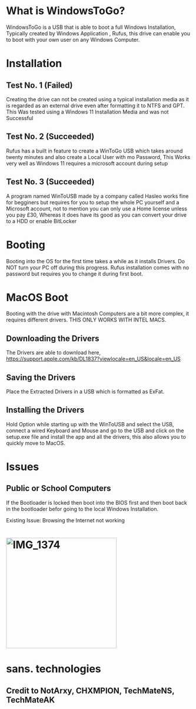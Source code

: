 # What is WindowsToGo?
WindowsToGo is a USB that is able to boot a full Windows Installation, Typically created by Windows Application , Rufus, this drive can enable you to boot with your own user on any Windows Computer.
# Installation
## Test No. 1 (Failed)
Creating the drive can not be created using a typical installation media as it is regarded as an external drive even after formatting it to NTFS and GPT. This Was tested using a Windows 11 Installation Media and was not Successful

## Test No. 2 (Succeeded)
Rufus has a built in feature to create a WinToGo USB which takes around twenty minutes and also create a Local User with mo Password, This Works very well as Windows 11 requires a microsoft account during setup

## Test No. 3 (Succeeded)
A program named WinToUSB made by a company called Hasleo works fine for begginers but requires for you to setup the whole PC yourself and a Microsoft account, not to mention you can only use a Home license unless you pay £30, Whereas it does have its good as you can convert your drive to a HDD or enable BitLocker
# Booting
Booting into the OS for the first time takes a while as it installs Drivers. Do NOT turn your PC off during this progress. Rufus installation comes with no password but requires you to change it during first boot.

# MacOS Boot
Booting with the drive with Macintosh Computers are a bit more complex, it requires different drivers. THIS ONLY WORKS WITH INTEL MACS.
## Downloading the Drivers
The Drivers are able to download here, https://support.apple.com/kb/DL1837?viewlocale=en_US&locale=en_US
## Saving the Drivers
Place the Extracted Drivers in a USB which is formatted as ExFat.
## Installing the Drivers
Hold Option while starting up with the WinToUSB and select the USB, connect a wired Keyboard and Mouse and go to the USB and click on the setup.exe file and install the app and all the drivers, this also allows you to quickly move to MacOS.
# Issues
## Public or School Computers
If the Bootloader is locked then boot into the BIOS first and then boot back in the bootloader befor going to the local Windows Installation.

Existing Issue: Browsing the Internet not working
# <img width="300" alt="IMG_1374" src="https://github.com/sanstechnology/Project1...WinToGo/assets/143093663/318b80c5-824a-4498-8aad-ee6be0c49c36">
# sans. technologies 
## Credit to NotArxy, CHXMPION, TechMateNS, TechMateAK
